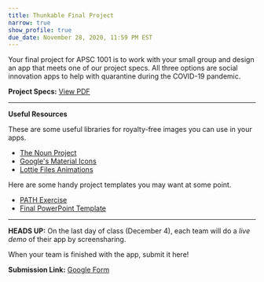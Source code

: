 ```yaml
---
title: Thunkable Final Project
narrow: true
show_profile: true
due_date: November 28, 2020, 11:59 PM EST
---
```


Your final project for APSC 1001 is to work with your small group and design an app that meets one of our project specs. All three options are social innovation apps to help with quarantine during the COVID-19 pandemic.

**Project Specs:** <a href="/files/thunkable_final.pdf" target="_blank">View PDF</a>

<hr>

**Useful Resources**

These are some useful libraries for royalty-free images you can use in your apps.
- [The Noun Project](https://thenounproject.com/)
- [Google's Material Icons](https://material.io/resources/icons)
- [Lottie Files Animations](https://lottiefiles.com/)

Here are some handy project templates you may want at some point.
- [PATH Exercise](/files/path_statement.pdf)
- [Final PowerPoint Template](/files/Final_Project_APSC1.pptx)

<hr>

**HEADS UP:** On the last day of class (December 4), each team will do a *live demo* of their app by screensharing.

When your team is finished with the app, submit it here!

**Submission Link:** <a href="https://docs.google.com/forms/d/e/1FAIpQLScMjcqVQXFbOfEdqt_K0htHgK9eG3nUSzmpYKApSuRdI66Ydw/viewform?usp=sf_link" target="_blank">Google Form</a>
